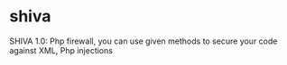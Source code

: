 # shiva
SHIVA 1.0: Php firewall, you can use given methods to secure your code against XML, Php injections
